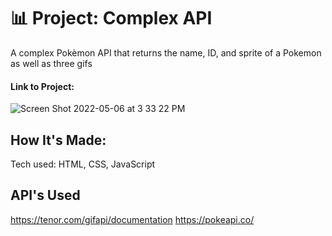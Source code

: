 # 📊 Project: Complex API 
 
A complex Pokèmon API that returns the name, ID, and sprite of a Pokemon as well as three gifs

#### Link to Project: 

![Screen Shot 2022-05-06 at 3 33 22 PM](https://user-images.githubusercontent.com/101993328/167205606-85df2512-b3d4-4a6f-aaf2-1a9351180021.png)

## How It's Made:
Tech used: HTML, CSS, JavaScript

## API's Used
https://tenor.com/gifapi/documentation
https://pokeapi.co/
